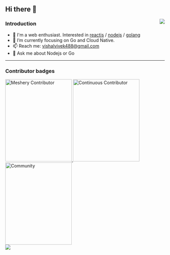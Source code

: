 ## Hi there 👋

<img src="https://github-readme-stats.vercel.app/api?username=vishalvivekm&rank_icon=github&show_icons=true&count_private=true" align="right" />

### Introduction

- 🔭 I'm a web enthusiast. Interested in [reactjs](https://github.com/facebook/react) / [nodejs](https://github.com/nodejs) / [golang](https://github.com/golang)
- 🌱 I’m currently focusing on Go and Cloud Native.
- 📫 Reach me: vishalvivek488@gmail.com
- 💬 Ask me about Nodejs or Go

---

### Contributor badges
<div>
  
  <a href="https://meshery.layer5.io/user/878488d5-c394-4b04-91b4-fd2f9e67ffaf?tab=badges" title="Meshery Contributor">
    <img width="210px" height="260px" src="https://badges.layer5.io/assets/badges/meshery/meshery.png" alt="Meshery Contributor" />
  </a>
  <a href="https://meshery.layer5.io/user/878488d5-c394-4b04-91b4-fd2f9e67ffaf?tab=badges" title="Continuous Contributor">
    <img width="210px" height="260px" src="https://badges.layer5.io/assets/badges/continuous-contributor/continuous-contributor.png" alt="Continuous Contributor" />
  </a>
<!--   <a id="image" href="https://meshery.layer5.io/user/878488d5-c394-4b04-91b4-fd2f9e67ffaf?tab=badges" title="Meshery Catalog">
    <img width="210px" height="260px" src="https://badges.layer5.io/assets/badges/meshery-catalog/meshery-catalog.png" alt="Meshery Catalog" /></a> -->
 <a href= "https://meshery.layer5.io/user/878488d5-c394-4b04-91b4-fd2f9e67ffaf?tab=badges">
    <img width="210px" height="260px" src = "https://badges.layer5.io/assets/badges/community/community.png" alt = "Community" title="Community"/>
  </a >
</div>

<img src="https://leetcard.jacoblin.cool/vishalvivekm?ext=heatmap&animation=true" />

  

